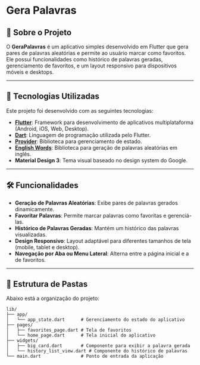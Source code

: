 # Gera Palavras

## 📝 Sobre o Projeto

O **GeraPalavras** é um aplicativo simples desenvolvido em Flutter que gera pares de palavras aleatórias e permite ao usuário marcar como favoritos. Ele possui funcionalidades como histórico de palavras geradas, gerenciamento de favoritos, e um layout responsivo para dispositivos móveis e desktops.

---

## 🚀 Tecnologias Utilizadas

Este projeto foi desenvolvido com as seguintes tecnologias:

- **[Flutter](https://flutter.dev/)**: Framework para desenvolvimento de aplicativos multiplataforma (Android, iOS, Web, Desktop).
- **[Dart](https://dart.dev/)**: Linguagem de programação utilizada pelo Flutter.
- **[Provider](https://pub.dev/packages/provider)**: Biblioteca para gerenciamento de estado.
- **[English Words](https://pub.dev/packages/english_words)**: Biblioteca para geração de palavras aleatórias em inglês.
- **Material Design 3**: Tema visual baseado no design system do Google.

---

## 🛠️ Funcionalidades

- **Geração de Palavras Aleatórias**: Exibe pares de palavras gerados dinamicamente.
- **Favoritar Palavras**: Permite marcar palavras como favoritas e gerenciá-las.
- **Histórico de Palavras Geradas**: Mantém um histórico das palavras visualizadas.
- **Design Responsivo**: Layout adaptável para diferentes tamanhos de tela (mobile, tablet e desktop).
- **Navegação por Aba ou Menu Lateral**: Alterna entre a página inicial e a de favoritos.

---

## 📂 Estrutura de Pastas

Abaixo está a organização do projeto:

```plaintext
lib/
├── app/
│   └── app_state.dart      # Gerenciamento do estado do aplicativo
├── pages/
│   ├── favorites_page.dart # Tela de favoritos
│   └── home_page.dart      # Tela inicial do aplicativo
├── widgets/
│   ├── big_card.dart       # Componente para exibir a palavra gerada
│   └── history_list_view.dart # Componente do histórico de palavras
└── main.dart               # Ponto de entrada da aplicação
